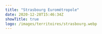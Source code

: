 ```yaml
---
title: "Strasbourg Eurométropole"
date: 2020-12-28T15:46:34Z
showTitle: true
logo: /images/territoires/strasbourg.webp
---
```

